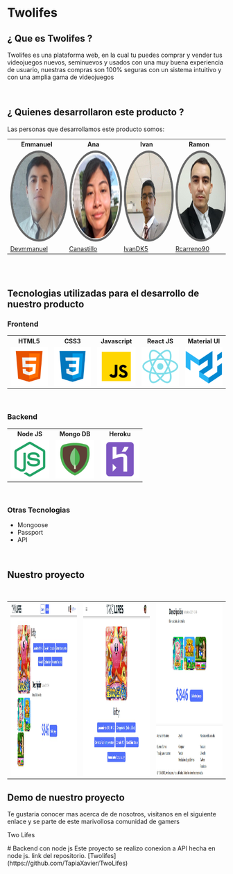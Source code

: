 
<!DOCTYPE html>
<html>
<body>    
<h1> Twolifes</h1>

<h2> ¿ Que es Twolifes ? </h2>

<p>Twolifes es una plataforma web, en la cual tu puedes comprar y vender tus videojuegos nuevos, seminuevos y usados con una muy buena experiencia de usuario, nuestras compras son 100% seguras con un sistema intuitivo y con una amplia gama de videojuegos</p>
    
<br>
    
<h2> ¿ Quienes desarrollaron este producto ? </h2>

<p>Las personas que desarrollamos este producto somos:</p>
    
<table style="width:100%">
  <tr>
    <th>Emmanuel</th>
    <th>Ana</th>
    <th>Ivan</th>
    <th>Ramon</th>
  </tr>
  <tr>
    <td>
        <img src="/public/devs/emmanuel.jpg" alt="emmanuel" style="widht: 200px; height:200px; border-radius: 50%; border: 5px solid #666;">
    </td>
    <td>
        <img src="/public/devs/Ana.jpg" alt="Ana" style="widht: 200px; height:200px; border-radius: 50%; border: 5px solid #666;">
    </td>
    <td>
        <img src="/public/devs/Ivan.jpeg" alt="Ivan" style="widht: 200px; height:200px; border-radius: 50%; border: 5px solid #666;">
    </td>
    <td>
        <img src="/public/devs/Ramon.jpeg" alt="Ivan" style="widht: 200px; height:200px; border-radius: 50%; border: 5px solid #666;">
    </td>
  </tr>
  <tr>  
    <td>
        <a href="https://github.com/Devmmanuel" target="_blank">Devmmanuel</a>
    </td>
    <td>
        <a href="https://github.com/canastillo" target="_blank">Canastillo</a>
    </td>
    <td>
        <a href="https://github.com/ivanDK5" target="_blank">IvanDK5</a>
    </td>
    <td>
        <a href="https://github.com/rcarreno90" target="_blank">Rcarreno90</a>
    </td>
  </tr>  
</table>
<br>
<br>

    
 <h2>Tecnologias utilizadas para el desarrollo de nuestro producto</h2>

<h3>Frontend</h3>
    
 <table style="width:100%">
  <tr>
    <th>HTML5</th>
    <th>CSS3</th>
    <th>Javascript</th>
    <th>React JS</th>
    <th>Material UI</th>
  </tr>
  <tr>
    <td>
        <img src="/public/tech/html5.png" style="width:90px; height:90px;">
    </td>
    <td>
        <img src="/public/tech/css.png" style="width:90px; height:90px;">
    </td>
    <td>
        <img src="/public/tech/javascript.png" style="width:90px; height:90px;">
    </td>
    <td>
        <img src="/public/tech/react.png" style="width:90px; height:90px;">
    </td>
    <td>
        <img src="/public/tech/material-ui.png" style="width:90px; height:90px;">
    </td>
  </tr>
</table>
<br>
    
<h3>Backend</h3>
    
 <table style="width:100%">
  <tr>
    <th>Node JS</th>
    <th>Mongo DB</th>
    <th>Heroku</th>
  </tr>
  <tr>
    <td>
        <img src="/public/tech/node-js.png" style="width:90px; height:90px;">
    </td>
    <td>
        <img src="/public/tech/mongo-db.png" style="width:90px; height:90px;">
    </td>
    <td>
        <img src="/public/tech/heroku.png" style="width:90px; height:90px;">
    </td>
  </tr>
</table>
<br>

<h3> Otras Tecnologias </h3>
<ul>
    <li>Mongoose</li>
    <li>Passport</li>
    <li>API</li>
</ul>
<br>

<h2> Nuestro proyecto </h2>
<br>
    
 <table style="width:100%">
  <tr>
    <td>
        <img src="/public/proyecto/1.jpeg" style="width:500px; height:400px;">
    </td>
    <td>
        <img src="/public/proyecto/2.jpeg" style="width:500px; height:400px;">
    </td>
    <td>
       <img src="/public/proyecto/3.jpeg" style="width:500px; height:400px;">
    </td>
  </tr>
</table>

<h2> Demo de nuestro proyecto </h2>

<p> Te gustaria conocer mas acerca de de nosotros, visitanos en el siguiente enlace y se parte de este marivollosa comunidad de gamers </p>

<a src="#">Two Lifes</a>

</body>
       
</html>
# Backend con node js 
  Este proyecto se realizo conexion a API hecha en node js.
  link del repositorio.
  [Twolifes](https://github.com/TapiaXavier/TwoLifes)
